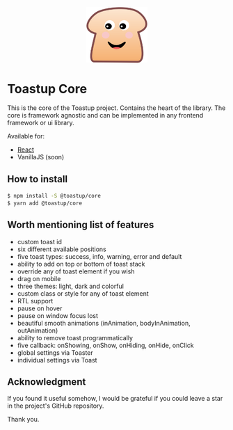 <div align="center">
  <img src="https://github.com/kbysiec/toastup-core/raw/master/assets/toast.svg" alt="logo"
  style="width: 10em" />
</div>

# Toastup Core

This is the core of the Toastup project. Contains the heart of the library. The core is framework agnostic and can be implemented in any frontend framework or ui library.

Available for:

- [React](https://github.com/kbysiec/toastup-react)
- VanillaJS (soon)

## How to install

```bash
$ npm install -S @toastup/core
$ yarn add @toastup/core
```

## Worth mentioning list of features

- custom toast id
- six different available positions
- five toast types: success, info, warning, error and default
- ability to add on top or bottom of toast stack
- override any of toast element if you wish
- drag on mobile
- three themes: light, dark and colorful
- custom class or style for any of toast element
- RTL support
- pause on hover
- pause on window focus lost
- beautiful smooth animations (inAnimation, bodyInAnimation, outAnimation)
- ability to remove toast programmatically
- five callback: onShowing, onShow, onHiding, onHide, onClick
- global settings via Toaster
- individual settings via Toast

## Acknowledgment

If you found it useful somehow, I would be grateful if you could leave a star in the project's GitHub repository.

Thank you.
